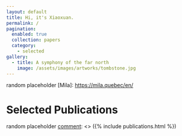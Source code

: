 ```yaml
---
layout: default
title: Hi, it's Xiaoxuan.
permalink: /
pagination:
  enabled: true
  collection: papers
  category:
    - selected
gallery:
  - title: A symphony of the far north
    image: /assets/images/artworks/tombstone.jpg
---
```


random placeholder
[Mila]: https://mila.quebec/en/

[comment]: <> ([UdeM]: https://www.umontreal.ca/en/)

[comment]: <> ([PKU]: http://english.pku.edu.cn/)

[comment]: <> ([Jian Tang]: https://jian-tang.com/)

[comment]: <> ([CV]: /file/cv.pdf)

[comment]: <> ([slides]: /file/phd_defense.pdf)


Selected Publications
=====================
random placeholder
[comment]: <> ({% include publications.html %})